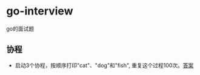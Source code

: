 # go-interview
go的面试题

## 协程
- 启动3个协程，按顺序打印"cat"、"dog"和"fish", 重复这个过程100次。[答案](https://github.com/ralgond/go-interview/blob/main/cmd/goroutine_run_sequentially.go)
